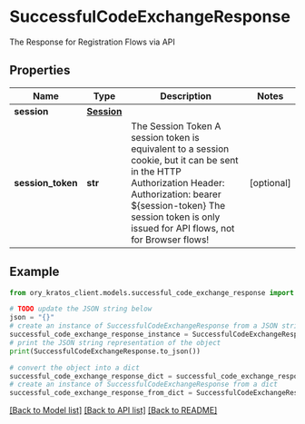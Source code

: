 # SuccessfulCodeExchangeResponse

The Response for Registration Flows via API

## Properties

Name | Type | Description | Notes
------------ | ------------- | ------------- | -------------
**session** | [**Session**](Session.md) |  | 
**session_token** | **str** | The Session Token  A session token is equivalent to a session cookie, but it can be sent in the HTTP Authorization Header:  Authorization: bearer ${session-token}  The session token is only issued for API flows, not for Browser flows! | [optional] 

## Example

```python
from ory_kratos_client.models.successful_code_exchange_response import SuccessfulCodeExchangeResponse

# TODO update the JSON string below
json = "{}"
# create an instance of SuccessfulCodeExchangeResponse from a JSON string
successful_code_exchange_response_instance = SuccessfulCodeExchangeResponse.from_json(json)
# print the JSON string representation of the object
print(SuccessfulCodeExchangeResponse.to_json())

# convert the object into a dict
successful_code_exchange_response_dict = successful_code_exchange_response_instance.to_dict()
# create an instance of SuccessfulCodeExchangeResponse from a dict
successful_code_exchange_response_from_dict = SuccessfulCodeExchangeResponse.from_dict(successful_code_exchange_response_dict)
```
[[Back to Model list]](../README.md#documentation-for-models) [[Back to API list]](../README.md#documentation-for-api-endpoints) [[Back to README]](../README.md)


